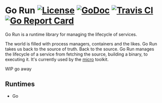 # Go Run [![License](https://img.shields.io/:license-apache-blue.svg)](https://opensource.org/licenses/Apache-2.0) [![GoDoc](https://godoc.org/github.com/micro/go-run?status.svg)](https://godoc.org/github.com/micro/go-run) [![Travis CI](https://api.travis-ci.org/micro/go-run.svg?branch=master)](https://travis-ci.org/micro/go-run) [![Go Report Card](https://goreportcard.com/badge/micro/go-run)](https://goreportcard.com/report/github.com/micro/go-run)

Go Run is a runtime library for managing the lifecycle of services. 

The world is filled with process managers, containers and the likes. Go Run takes us back to the source of truth. Back to the source. 
Go Run manages the lifecycle of a service from fetching the source, building a binary, to executing it. It's currently used 
by the [micro](https://github.com/micro/micro) toolkit.


WIP go away

## Runtimes

- Go

